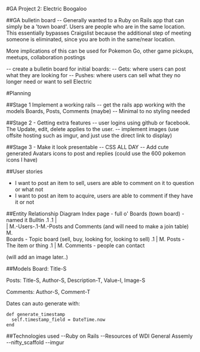 #GA Project 2: Electric Boogaloo

##GA bulletin board
-- Generally wanted to a Ruby on Rails app that can simply be a 'town board'. Users are people who are in the same location. This essentially bypasses Craigslist because the additional step of meeting someone is eliminated, since you are both in the same/near location.

More implications of this can be used for Pokemon Go, other game pickups, meetups, collaboration postings

-- create a bulletin board for initial boards:
  -- Gets: where users can post what they are looking for
  -- Pushes: where users can sell what they no longer need or want to sell Electric

#Planning

##Stage 1 Implement a working rails
-- get the rails app working with the models Boards, Posts, Comments (maybe)
-- Minimal to no styling needed

##Stage 2 - Getting extra features
-- user logins using github or facebook. The Update, edit, delete applies to the user.
-- implement images (use offsite hosting such as imgur, and just use the direct link to display)

##Stage 3 - Make it look presentable
-- CSS ALL DAY
-- Add cute generated Avatars icons to post and replies (could use the 600 pokemon icons I have)

##User stories
- I want to post an item to sell, users are able to comment on it to question or what not
- I want to post an item to acquire, users are able to comment if they have it or not


##Entity Relationship Diagram
Index page - full o' Boards (town board) -named it Bulltin
.1   .1
|     \
|     M.-Users-.1-M.-Posts and Comments (and will need to make a join table)
M.     
Boards - Topic board (sell, buy, looking for, looking to sell)
.1
|
M.
Posts - The item or thing
.1
|
M.
Comments - people can contact

(will add an image later..)

##Models
Board: Title-S

Posts: Title-S, Author-S, Description-T, Value-I, Image-S

Comments: Author-S, Comment-T

 Dates can auto generate with:

 ```
 def generate_timestamp
   self.timestamp_field = DateTime.now
 end
 ```
##Technologies used
--Ruby on Rails
--Resources of WDI General Assemly
--nifty_scaffold
--imgur
